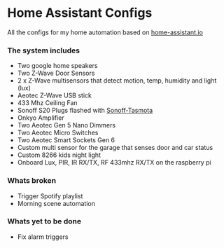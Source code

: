 # Home Assistant Configs
All the configs for my home automation based on [home-assistant.io](https://home-assistant.io)

### The system includes
- Two google home speakers
- Two Z-Wave Door Sensors
- 2 x Z-Wave multisensors that detect motion, temp, humidity and light (lux)
- Aeotec Z-Wave USB stick
- 433 Mhz Ceiling Fan
- Sonoff S20 Plugs flashed with [Sonoff-Tasmota](https://github.com/arendst/Sonoff-Tasmota)
- Onkyo Amplifier
- Two Aeotec Gen 5 Nano Dimmers
- Two Aeotec Micro Switches
- Two Aeotec Smart Sockets Gen 6 
- Custom multi sensor for the garage that senses door and car status
- Custom 8266 kids night light
- Onboard Lux, PIR, IR RX/TX, RF 433mhz RX/TX on the raspberry pi

### Whats broken
- Trigger Spotify playlist
- Morning scene automation

### Whats yet to be done
- Fix alarm triggers
